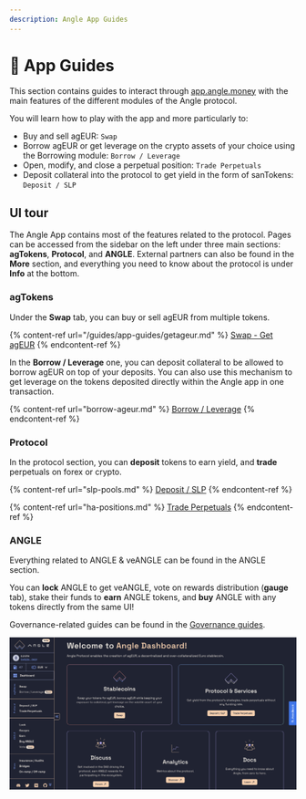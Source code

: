 ```yaml
---
description: Angle App Guides
---
```


# 📔 App Guides

This section contains guides to interact through [app.angle.money](https://app.angle.money) with the main features of the different modules of the Angle protocol.

You will learn how to play with the app and more particularly to:

- Buy and sell agEUR: `Swap`
- Borrow agEUR or get leverage on the crypto assets of your choice using the Borrowing module: `Borrow / Leverage`
- Open, modify, and close a perpetual position: `Trade Perpetuals`
- Deposit collateral into the protocol to get yield in the form of sanTokens: `Deposit / SLP`

## UI tour

The Angle App contains most of the features related to the protocol. Pages can be accessed from the sidebar on the left under three main sections: **agTokens**, **Protocol**, and **ANGLE**. External partners can also be found in the **More** section, and everything you need to know about the protocol is under **Info** at the bottom.

### agTokens

Under the **Swap** tab, you can buy or sell agEUR from multiple tokens.

{% content-ref url="/guides/app-guides/getageur.md" %}
[Swap - Get agEUR](/guides/app-guides/getageur.md)
{% endcontent-ref %}

In the **Borrow / Leverage** one, you can deposit collateral to be allowed to borrow agEUR on top of your deposits. You can also use this mechanism to get leverage on the tokens deposited directly within the Angle app in one transaction.

{% content-ref url="borrow-ageur.md" %}
[Borrow / Leverage](borrow-ageur.md)
{% endcontent-ref %}

### Protocol

In the protocol section, you can **deposit** tokens to earn yield, and **trade** perpetuals on forex or crypto.

{% content-ref url="slp-pools.md" %}
[Deposit / SLP](slp-pools.md)
{% endcontent-ref %}

{% content-ref url="ha-positions.md" %}
[Trade Perpetuals](ha-positions.md)
{% endcontent-ref %}

### ANGLE

Everything related to ANGLE & veANGLE can be found in the ANGLE section.

You can **lock** ANGLE to get veANGLE, vote on rewards distribution (**gauge** tab), stake their funds to **earn** ANGLE tokens, and **buy** ANGLE with any tokens directly from the same UI!

Governance-related guides can be found in the [Governance guides](../veangle-guides/).

![Angle app UI](../../.gitbook/assets/new-app-ui.png)

